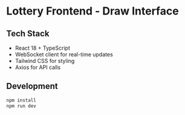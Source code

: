 # Lottery Frontend - Draw Interface

## Tech Stack
- React 18 + TypeScript
- WebSocket client for real-time updates
- Tailwind CSS for styling
- Axios for API calls

## Development
```bash
npm install
npm run dev
```

